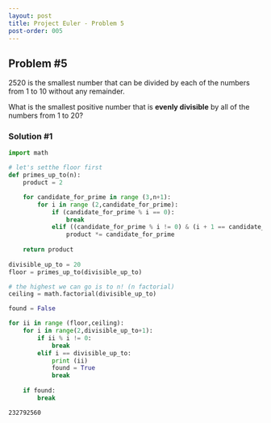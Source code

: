 ```yaml
---
layout: post
title: Project Euler - Problem 5
post-order: 005
---
```



## Problem #5

2520 is the smallest number that can be divided by each of the numbers from 1 to 10 without any remainder.

What is the smallest positive number that is **evenly divisible** by all of the numbers from 1 to 20?

### Solution #1


```python
import math

# let's setthe floor first
def primes_up_to(n):
    product = 2

    for candidate_for_prime in range (3,n+1):
        for i in range (2,candidate_for_prime): 
            if (candidate_for_prime % i == 0):
                break
            elif ((candidate_for_prime % i != 0) & (i + 1 == candidate_for_prime)):
                product *= candidate_for_prime
                
    return product
    
divisible_up_to = 20
floor = primes_up_to(divisible_up_to)

# the highest we can go is to n! (n factorial)
ceiling = math.factorial(divisible_up_to)

found = False

for ii in range (floor,ceiling):
    for i in range(2,divisible_up_to+1):
        if ii % i != 0:
            break
        elif i == divisible_up_to:
            print (ii)
            found = True
            break
    
    if found:
        break

```

    232792560

